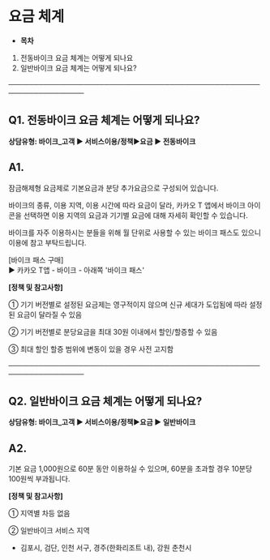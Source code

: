 # 요금 체계

* **목차**

1. 전동바이크 요금 체계는 어떻게 되나요
2. 일반바이크 요금 체계는 어떻게 되나요?

─────────────────────────────────────────────────────────────────

**Q1. 전동바이크 요금 체계는 어떻게 되나요?**
-----------------------------

**상담유형: **바이크\_고객 ▶ 서비스이용/정책****▶****요금 ▶ 전동바이크****

**A1.**
-------

잠금해제형 요금제로 기본요금과 분당 추가요금으로 구성되어 있습니다.  
  
바이크의 종류, 이용 지역, 이용 시간에 따라 요금이 달라, 카카오 T 앱에서 바이크 아이콘을 선택하면 이용 지역의 요금과 기기별 요금에 대해 자세히 확인할 수 있습니다.  
  
바이크를 자주 이용하시는 분들을 위해 월 단위로 사용할 수 있는 바이크 패스도 있으니 이용에 참고 부탁드립니다.

[바이크 패스 구매]  
▶ 카카오 T앱 - 바이크 - 아래쪽 '바이크 패스'

**[정책 및 참고사항]**

① 기기 버전별로 설정된 요금제는 영구적이지 않으며 신규 세대가 도입됨에 따라 설정된 요금이 달라질 수 있음

② 기기 버전별로 분당요금을 최대 30원 이내에서 할인/할증할 수 있음

③ 최대 할인 할증 범위에 변동이 있을 경우 사전 고지함

─────────────────────────────────────────────────────────────────

**Q2. 일반바이크 요금 체계는 어떻게 되나요?**
-----------------------------

**상담유형: **바이크\_고객 ▶ 서비스이용/정책****▶****요금 ▶ 일반바이크****

**A2.**
-------

기본 요금 1,000원으로 60분 동안 이용하실 수 있으며, 60분을 초과할 경우 10분당 100원씩 부과됩니다.

**[정책 및 참고사항]**

① 지역별 차등 없음

② 일반바이크 서비스 지역

* 김포시, 검단, 인천 서구, 경주(한화리조트 내), 강원 춘천시